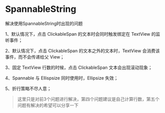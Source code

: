 # SpannableString
解决使用SpannableString时出现的问题

1、默认情况下，点击 ClickableSpan 的文本时会同时触发绑定在 TextView 的监听事件；

2、默认情况下，点击 ClickableSpan 的文本之外的文本时，TextView 会消费该事件，而不会传递给父 View；

3、固定 TextView 行数的时候，点击 ClickableSpan 文本会出现滚动现象；

4、Spannable 与 Ellispsize 同时使用时，Ellipsize 失效；

5、折行策略不尽人意；

> 这里只是对前3个问题进行解决，第四个问题建议是自己计算行数，第五个问题有解决的希望可以分享一下
